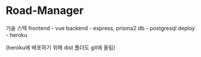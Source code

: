 # **Road-Manager**

기술 스택
frontend - vue
backend - express, prisma2
db - postgresql
deploy - heroku

(heroku에 배포하기 위해 dist 폴더도 git에 올림)
